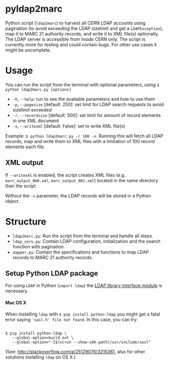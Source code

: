 # pyldap2marc
Python script (`ldap2marc`) to harvest all CERN LDAP accounts using pagination (to avoid exceeding the LDAP sizelimit and get a `LDAPException`), map it to MARC 21 authority records, and write it to XML file(s) optionally. The LDAP server is accessible from inside CERN only. The script is currently more for testing and could contain bugs. For other use cases it might be uncomplete.

# Usage
You can run the script from the terminal with optional parameters, using `$ python ldap2marc.py [options]`

* `-h`, `--help`: run to see the available parameters and how to use them
* `-p`, `--pagesize` [default: 250]: set limit for LDAP search requests to avoid sizelimit exceeded
* `-r`, `--recordsize` [default: 500]: set limit for amount of record elements in one XML document
* `-x`, `--writexml` [default: False]: set to write XML file(s)

Example: `$ python ldap2marc.py -r 100 -x`. Running this will fetch all LDAP records, map and write them to XML files with a limitation of 100 record elements each file.

## XML output

If `--writexml` is enabled, the script creates XML files (e.g. `marc_output_000.xml`, `marc_output_001.xml`) located in the same directory than the script.

Without the `-x` parameter, the LDAP records will be stored in a Python object.

# Structure
* `ldap2marc.py`: Run the script from the terminal and handle all steps.
* `ldap_cern.py`: Contain LDAP configuration, initialization and the search function with pagination.
* `mapper.py`: Contain the specifications and functions to map LDAP records to MARC 21 authority records.

## Setup Python LDAP package
For using `LDAP` in Python (`import ldap`) the [LDAP library interface module](http://www.python-ldap.org/download.shtml) is necessary.

#### Mac OS X
When installing `ldap` with `$ pip install python-ldap` you might get a fatal error saying `'sasl.h' file not found`. In this case, you can try:

```console

$ pip install python-ldap \
   --global-option=build_ext \
   --global-option="-I$(xcrun --show-sdk-path)/usr/include/sasl"
```
   (See: http://stackoverflow.com/a/25129076/3215361, also for other solutions installing `ldap` on OS X.)
